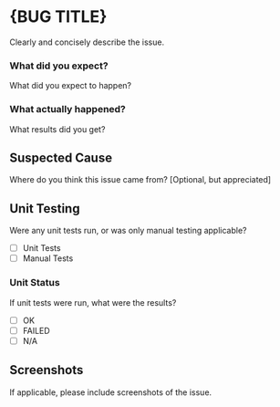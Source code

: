 # {BUG TITLE}

Clearly and concisely describe the issue.

### What did you expect?

What did you expect to happen?

### What actually happened?

What results did you get?

## Suspected Cause

Where do you think this issue came from? [Optional, but appreciated]

## Unit Testing

Were any unit tests run, or was only manual testing applicable?

- [ ] Unit Tests
- [ ] Manual Tests

### Unit Status

If unit tests were run, what were the results?

- [ ] OK
- [ ] FAILED
- [ ] N/A

## Screenshots

If applicable, please include screenshots of the issue.
